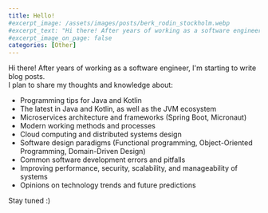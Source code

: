 ```yaml
---
title: Hello!
#excerpt_image: /assets/images/posts/berk_rodin_stockholm.webp
#excerpt_text: "Hi there! After years of working as a software engineer, I'm starting to write blog posts. I plan to share"
#excerpt_image_on_page: false
categories: [Other]
---
```


Hi there! After years of working as a software engineer, I'm starting to write blog posts.<br>
I plan to share my thoughts and knowledge about:

- Programming tips for Java and Kotlin
- The latest in Java and Kotlin, as well as the JVM ecosystem
- Microservices architecture and frameworks (Spring Boot, Micronaut)
- Modern working methods and processes
- Cloud computing and distributed systems design
- Software design paradigms (Functional programming, Object-Oriented Programming, Domain-Driven Design)
- Common software development errors and pitfalls
- Improving performance, security, scalability, and manageability of systems
- Opinions on technology trends and future predictions

Stay tuned :)

